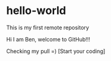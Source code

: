 # hello-world
This is my first remote repository

Hi I am Ben, welcome to GitHub!!!

Checking my pull =)
[Start your coding]
